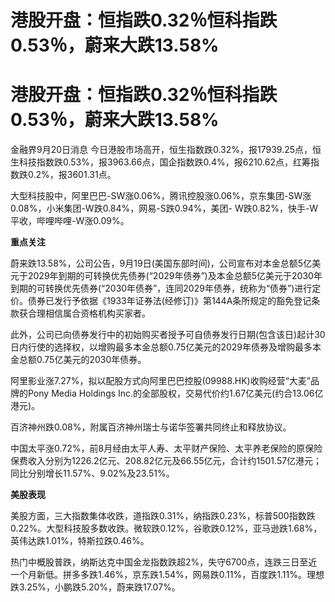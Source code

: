 # 港股开盘：恒指跌0.32％恒科指跌0.53％，蔚来大跌13.58%

# 港股开盘：恒指跌0.32％恒科指跌0.53％，蔚来大跌13.58%

金融界9月20日消息
今日港股市场高开，恒生指数跌0.32%，报17939.25点，恒生科技指数跌0.53%，报3963.66点，国企指数跌0.4%，报6210.62点，红筹指数跌0.2%，报3601.31点。

大型科技股中，阿里巴巴-SW涨0.06%，腾讯控股涨0.06%，京东集团-SW涨0.08%，小米集团-W跌0.84%，网易-S跌0.94%，美团-
W跌0.82%，快手-W平收，哔哩哔哩-W涨0.09%。

**重点关注**

蔚来跌13.58%，公司公告，9月19日(美国东部时间)，公司宣布对本金总额5亿美元于2029年到期的可转换优先债券(“2029年债券”)及本金总额5亿美元于2030年到期的可转换优先债券(“2030年债券”，连同2029年债券，统称为“债券”)进行定价。债券已发行予依据《1933年证券法(经修订)》第144A条所规定的豁免登记条款获合理相信属合资格机构买家者。

此外，公司已向债券发行中的初始购买者授予可自债券发行日期(包含该日)起计30日内行使的选择权，以增购最多本金总额0.75亿美元的2029年债券及增购最多本金总额0.75亿美元的2030年债券。

阿里影业涨7.27%，拟以配股方式向阿里巴巴控股(09988.HK)收购经营“大麦”品牌的Pony Media Holdings
Inc.的全部股权，交易代价约1.67亿美元(约合13.06亿港元)。

百济神州跌0.08%，附属百济神州瑞士与诺华签署共同终止和释放协议。

中国太平涨0.72%，前8月经由太平人寿、太平财产保险、太平养老保险的原保险保费收入分别为1226.2亿元、208.82亿元及66.55亿元，合计约1501.57亿港元；同比分别增长11.57%、9.02%及23.51%。

**美股表现**

美股方面，三大指数集体收跌，道指跌0.31%，纳指跌0.23%，标普500指数跌0.22%。大型科技股多数收跌。微软跌0.12%，谷歌跌0.12%，亚马逊跌1.68%，英伟达跌1.01%，特斯拉跌0.46%。

热门中概股普跌，纳斯达克中国金龙指数跌超2%，失守6700点，连跌三日至近一个月新低。拼多多跌1.46%，京东跌1.54%，网易跌0.11%，百度跌1.11%。理想跌3.25%，小鹏跌5.20%，蔚来跌17.07%。

